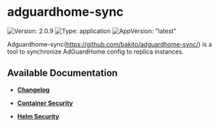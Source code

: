 # adguardhome-sync

![Version: 2.0.9](https://img.shields.io/badge/Version-2.0.9-informational?style=flat-square) ![Type: application](https://img.shields.io/badge/Type-application-informational?style=flat-square) ![AppVersion: "latest"](https://img.shields.io/badge/AppVersion-"latest"-informational?style=flat-square)

Adguardhome-sync(https://github.com/bakito/adguardhome-sync/) is a tool to synchronize AdGuardHome config to replica instances.

## Available Documentation

- [**Changelog**](CHANGELOG)

- [**Container Security**](container-security)

- [**Helm Security**](helm-security)


